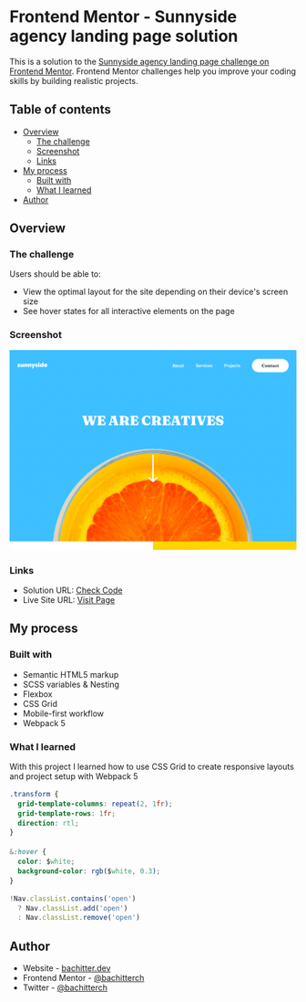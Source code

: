 # Frontend Mentor - Sunnyside agency landing page solution

This is a solution to the [Sunnyside agency landing page challenge on Frontend Mentor](https://www.frontendmentor.io/challenges/sunnyside-agency-landing-page-7yVs3B6ef). Frontend Mentor challenges help you improve your coding skills by building realistic projects.

## Table of contents

- [Overview](#overview)
  - [The challenge](#the-challenge)
  - [Screenshot](#screenshot)
  - [Links](#links)
- [My process](#my-process)
  - [Built with](#built-with)
  - [What I learned](#what-i-learned)
- [Author](#author)

## Overview

### The challenge

Users should be able to:

- View the optimal layout for the site depending on their device's screen size
- See hover states for all interactive elements on the page

### Screenshot

![](./screenshot.png)

### Links

- Solution URL: [Check Code](https://github.com/bachitterch/sunnyside-lp)
- Live Site URL: [Visit Page](https://sunnyside.bachitterch.com)

## My process

### Built with

- Semantic HTML5 markup
- SCSS variables & Nesting
- Flexbox
- CSS Grid
- Mobile-first workflow
- Webpack 5

### What I learned

With this project I learned how to use CSS Grid to create responsive layouts and project setup with Webpack 5

```css
.transform {
  grid-template-columns: repeat(2, 1fr);
  grid-template-rows: 1fr;
  direction: rtl;
}

&:hover {
  color: $white;
  background-color: rgb($white, 0.3);
}
```

```js
!Nav.classList.contains('open')
  ? Nav.classList.add('open')
  : Nav.classList.remove('open')
```

## Author

- Website - [bachitter.dev](https://bachitter.dev)
- Frontend Mentor - [@bachitterch](https://www.frontendmentor.io/profile/bachitterch)
- Twitter - [@bachitterch](https://www.twitter.com/bachitterch)
